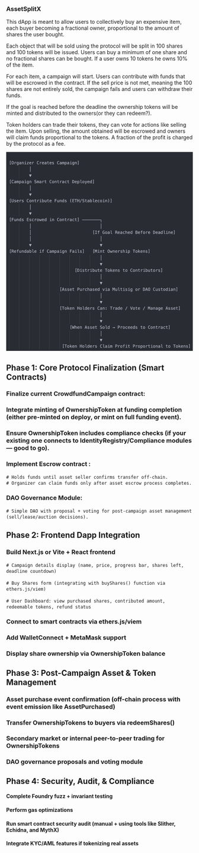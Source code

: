 ### AssetSplitX

This dApp is meant to allow users to collectively buy an expensive item, each buyer becoming a fractional owner, proportional to the 
amount of shares the user bought. 

Each object that will be sold using the protocol will be split in 100 shares and 100 tokens will be issued. Users can buy a minimum of one
share and no fractional shares can be bought. If a user owns 10 tokens he owns 10% of the item.

For each item, a campaign will start. Users can contribute with funds that will be escrowed in the contract. If the sell price is not met,
meaning the 100 shares are not entirely sold, the campaign fails and users can withdraw their funds. 

If the goal is reached before the deadline the ownership tokens will be minted and distributed to the owners(or they can redeem?).

Token holders can trade their tokens, they can vote for actions like selling the item. Upon selling, the amount obtained will be escrowed and owners will claim funds proportional to the tokens. A fraction of the profit is charged by the protocol as a fee.


![alt text](image.png)

## Phase 1: Core Protocol Finalization (Smart Contracts)

### Finalize current CrowdfundCampaign contract:

### Integrate minting of OwnershipToken at funding completion (either pre-minted on deploy, or mint on full funding event).

### Ensure OwnershipToken includes compliance checks (if your existing one connects to IdentityRegistry/Compliance modules — good to go).

### Implement Escrow contract :
    # Holds funds until asset seller confirms transfer off-chain.
    # Organizer can claim funds only after asset escrow process completes.

### DAO Governance Module:

    # Simple DAO with proposal + voting for post-campaign asset management (sell/lease/auction decisions).

## Phase 2: Frontend Dapp Integration

### Build Next.js or Vite + React frontend

    # Campaign details display (name, price, progress bar, shares left, deadline countdown)

    # Buy Shares form (integrating with buyShares() function via ethers.js/viem)

    # User Dashboard: view purchased shares, contributed amount, redeemable tokens, refund status

### Connect to smart contracts via ethers.js/viem

### Add WalletConnect + MetaMask support

### Display share ownership via OwnershipToken balance

## Phase 3: Post-Campaign Asset & Token Management

### Asset purchase event confirmation (off-chain process with event emission like AssetPurchased)

### Transfer OwnershipTokens to buyers via redeemShares()

### Secondary market or internal peer-to-peer trading for OwnershipTokens

### DAO governance proposals and voting module

## Phase 4: Security, Audit, & Compliance

#### Complete Foundry fuzz + invariant testing
#### Perform gas optimizations
#### Run smart contract security audit (manual + using tools like Slither, Echidna, and MythX)
#### Integrate KYC/AML features if tokenizing real assets

